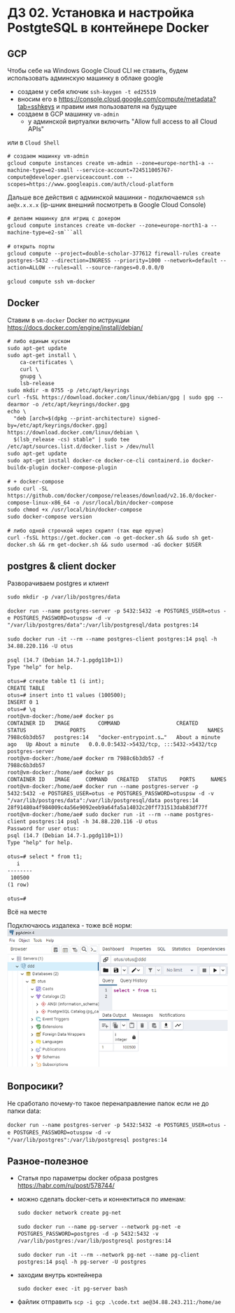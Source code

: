 # ДЗ 02. Установка и настройка PostgteSQL в контейнере Docker

## GCP
Чтобы себе на Windows Google Cloud CLI не ставить, будем использовать админскую машинку в облаке google

- создаем у себя ключик ```ssh-keygen -t ed25519```
- вносим его в https://console.cloud.google.com/compute/metadata?tab=sshkeys и правим имя пользователя на будущее  
- создаем в GCP машинку ```vm-admin```
    - у админской виртуалки включить "Allow full access to all Cloud APIs" 

или в ```Cloud Shell```
```
# создаем машинку vm-admin
gcloud compute instances create vm-admin --zone=europe-north1-a --machine-type=e2-small --service-account=724511005767-compute@developer.gserviceaccount.com --scopes=https://www.googleapis.com/auth/cloud-platform
```

Дальше все действия с админской машинки - подключаемся ```ssh ae@x.x.x.x``` (ip-шник внешний посмотреть в Google Cloud Console)
```
# делаем машинку для игрищ с докером 
gcloud compute instances create vm-docker --zone=europe-north1-a --machine-type=e2-sm```all

# открыть порты 
gcloud compute --project=double-scholar-377612 firewall-rules create postgres-5432 --direction=INGRESS --priority=1000 --network=default --action=ALLOW --rules=all --source-ranges=0.0.0.0/0

gcloud compute ssh vm-docker
```

## Docker
Ставим в ```vm-docker``` Docker по иструкции https://docs.docker.com/engine/install/debian/
```
# либо единым куском 
sudo apt-get update
sudo apt-get install \
    ca-certificates \
    curl \
    gnupg \
    lsb-release
sudo mkdir -m 0755 -p /etc/apt/keyrings
curl -fsSL https://download.docker.com/linux/debian/gpg | sudo gpg --dearmor -o /etc/apt/keyrings/docker.gpg
echo \
  "deb [arch=$(dpkg --print-architecture) signed-by=/etc/apt/keyrings/docker.gpg] https://download.docker.com/linux/debian \
  $(lsb_release -cs) stable" | sudo tee /etc/apt/sources.list.d/docker.list > /dev/null
sudo apt-get update
sudo apt-get install docker-ce docker-ce-cli containerd.io docker-buildx-plugin docker-compose-plugin

# + docker-compose
sudo curl -SL https://github.com/docker/compose/releases/download/v2.16.0/docker-compose-linux-x86_64 -o /usr/local/bin/docker-compose
sudo chmod +x /usr/local/bin/docker-compose
sudo docker-compose version

# либо одной строчкой через скрипт (так еще еруче)
curl -fsSL https://get.docker.com -o get-docker.sh && sudo sh get-docker.sh && rm get-docker.sh && sudo usermod -aG docker $USER
```

## postgres & client docker 
Разворачиваем postgres и клиент 
```
sudo mkdir -p /var/lib/postgres/data

docker run --name postgres-server -p 5432:5432 -e POSTGRES_USER=otus -e POSTGRES_PASSWORD=otuspsw -d -v "/var/lib/postgres/data":/var/lib/postgresql/data postgres:14

sudo docker run -it --rm --name postgres-client postgres:14 psql -h 34.88.220.116 -U otus

psql (14.7 (Debian 14.7-1.pgdg110+1))
Type "help" for help.

otus=# create table t1 (i int);
CREATE TABLE
otus=# insert into t1 values (100500);
INSERT 0 1
otus=# \q
root@vm-docker:/home/ae# docker ps
CONTAINER ID   IMAGE         COMMAND                  CREATED              STATUS              PORTS                                       NAMES
7988c6b3db57   postgres:14   "docker-entrypoint.s…"   About a minute ago   Up About a minute   0.0.0.0:5432->5432/tcp, :::5432->5432/tcp   postgres-server
root@vm-docker:/home/ae# docker rm 7988c6b3db57 -f
7988c6b3db57
root@vm-docker:/home/ae# docker ps
CONTAINER ID   IMAGE     COMMAND   CREATED   STATUS    PORTS     NAMES
root@vm-docker:/home/ae# docker run --name postgres-server -p 5432:5432 -e POSTGRES_USER=otus -e POSTGRES_PASSWORD=otuspsw -d -v "/var/lib/postgres/data":/var/lib/postgresql/data postgres:14
28f91480a4f984009c4a56e9092eeb9a64fa5a14032c20ff731513dab83df77f
root@vm-docker:/home/ae# sudo docker run -it --rm --name postgres-client postgres:14 psql -h 34.88.220.116 -U otus
Password for user otus:
psql (14.7 (Debian 14.7-1.pgdg110+1))
Type "help" for help.

otus=# select * from t1;
   i
--------
 100500
(1 row)

otus=#
```
Всё на месте

Подключаюсь издалека - тоже всё норм:<br>
![Ok](pic/1.png)




## Вопросики? 
Не сработало почему-то такое перенаправление папок если не до папки data:

```docker run --name postgres-server -p 5432:5432 -e POSTGRES_USER=otus -e POSTGRES_PASSWORD=otuspsw -d -v "/var/lib/postgres":/var/lib/postgresql postgres:14```




## Разное-полезное
- Статья про параметры docker образа postgres https://habr.com/ru/post/578744/

- можно сделать docker-сеть и коннектиться по именам:
    ```
    sudo docker network create pg-net

    sudo docker run --name pg-server --network pg-net -e POSTGRES_PASSWORD=postgres -d -p 5432:5432 -v /var/lib/postgres:/var/lib/postgresql postgres:14

    sudo docker run -it --rm --network pg-net --name pg-client postgres:14 psql -h pg-server -U postgres
    ```
- заходим внутрь контейнера 
    ```
    sudo docker exec -it pg-server bash
    ```
- файлик отправить ```scp -i gcp .\code.txt ae@34.88.243.211:/home/ae```



